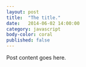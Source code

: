 ```yaml
---
layout: post
title:  "The title."
date:   2014-06-02 14:00:00
category: javascript
body-color: coral
published: false
---
```


Post content goes here.